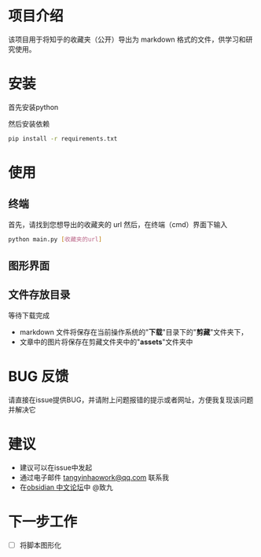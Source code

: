 # 项目介绍
该项目用于将知乎的收藏夹（公开）导出为 markdown 格式的文件，供学习和研究使用。

# 安装
首先安装python

然后安装依赖
```bash
pip install -r requirements.txt
```
# 使用
## 终端
首先，请找到您想导出的收藏夹的 url
然后，在终端（cmd）界面下输入
```bash
python main.py [收藏夹的url]
```
## 图形界面

## 文件存放目录
等待下载完成
- markdown 文件将保存在当前操作系统的"**下载**"目录下的"**剪藏**"文件夹下，
- 文章中的图片将保存在剪藏文件夹中的"**assets**"文件夹中

# BUG 反馈
请直接在issue提供BUG，并请附上问题报错的提示或者网址，方便我复现该问题并解决它

# 建议
- 建议可以在issue中发起
- 通过电子邮件 tangyinhaowork@qq.com 联系我
- 在[obsidian 中文论坛](https://forum-zh.obsidian.md/)中 @致九

# 下一步工作
-[ ] 将脚本图形化



